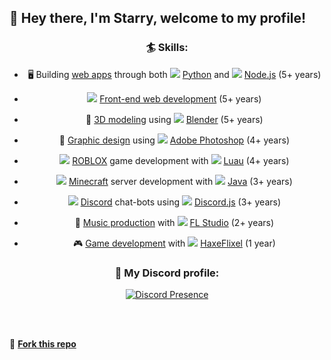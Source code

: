 ## :wave: Hey there, I'm Starry, welcome to my profile! 

<div align="center">

### 🏄  Skills:

- 🖥️ Building [web apps](https://en.wikipedia.org/wiki/Web_application) through both <img src="https://i.imgur.com/2w9CsBk.png"> [Python](https://python.org/) and <img src="https://i.imgur.com/7MK1FOU.png"> [Node.js](https://nodejs.org/) (5+ years)

- <img src="https://i.imgur.com/tVZQoA7.png">   [Front-end web development](https://en.wikipedia.org/wiki/Front-end_web_development) (5+ years)

- 🎨  [3D modeling](https://en.wikipedia.org/wiki/3D_modeling) using <img src="https://i.imgur.com/U3qsyZr.png"> [Blender](https://www.blender.org/) (5+ years)

- 🎨  [Graphic design](https://en.wikipedia.org/wiki/Graphic_design) using <img src="https://i.imgur.com/H43etG5.png"> [Adobe Photoshop](https://photoshop.com/) (4+ years)

- <img src="https://i.imgur.com/JKlcba6.png"> [ROBLOX](https://www.roblox.com/) game development with <img src="https://i.imgur.com/56jWLWu.png"> [Luau](https://luau-lang.org/) (4+ years)

- <img src="https://i.imgur.com/6SNCzPB.png">   [Minecraft](https://www.minecraft.net/) server development with <img src="https://i.imgur.com/quM06i4.png"> [Java](https://www.java.com/en/) (3+ years)

- <img src="https://i.imgur.com/rLsu2J0.png"> [Discord](https://github.com/discordjs/discord.js) chat-bots using <img src="https://i.imgur.com/9R0n0CS.png"> [Discord.js](https://github.com/discordjs/discord.js) (3+ years)

- 🎵  [Music production](https://en.wikipedia.org/wiki/Record_producer) with <img src="https://i.imgur.com/46tZYQW.png"> [FL Studio](https://image-line.com/fl-studio/) (2+ years)

- 🎮  [Game development](https://en.wikipedia.org/wiki/Video_game_development) with <img src="https://i.imgur.com/EFHi2eQ.png"> [HaxeFlixel](https://github.com/HaxeFlixel/flixel) (1 year)

### 🌴  My Discord profile:

[![Discord Presence](https://lanyard-profile-readme.vercel.app/api/507691591612497921)](https://discord.com/users/507691591612497921)

</div>

<br><br> 

🍴 **[Fork this repo](../../fork)**
